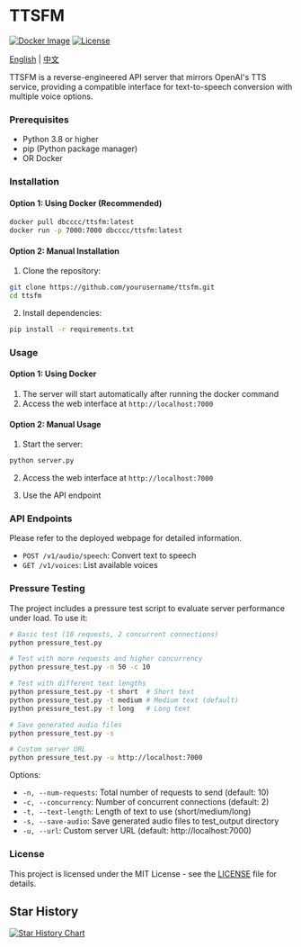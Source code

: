 # TTSFM

[![Docker Image](https://img.shields.io/docker/pulls/dbcccc/ttsfm?style=flat-square)](https://hub.docker.com/r/dbcccc/ttsfm)
[![License](https://img.shields.io/github/license/dbccccccc/ttsfm?style=flat-square)](LICENSE)

[English](README.md) | [中文](README_CN.md)

TTSFM is a reverse-engineered API server that mirrors OpenAI's TTS service, providing a compatible interface for text-to-speech conversion with multiple voice options.

### Prerequisites
- Python 3.8 or higher
- pip (Python package manager)
- OR Docker

### Installation

#### Option 1: Using Docker (Recommended)
```bash
docker pull dbcccc/ttsfm:latest
docker run -p 7000:7000 dbcccc/ttsfm:latest
```

#### Option 2: Manual Installation
1. Clone the repository:
```bash
git clone https://github.com/yourusername/ttsfm.git
cd ttsfm
```

2. Install dependencies:
```bash
pip install -r requirements.txt
```

### Usage

#### Option 1: Using Docker
1. The server will start automatically after running the docker command
2. Access the web interface at `http://localhost:7000`

#### Option 2: Manual Usage
1. Start the server:
```bash
python server.py
```

2. Access the web interface at `http://localhost:7000`

3. Use the API endpoint

### API Endpoints
Please refer to the deployed webpage for detailed information.
- `POST /v1/audio/speech`: Convert text to speech
- `GET /v1/voices`: List available voices

### Pressure Testing
The project includes a pressure test script to evaluate server performance under load. To use it:

```bash
# Basic test (10 requests, 2 concurrent connections)
python pressure_test.py

# Test with more requests and higher concurrency
python pressure_test.py -n 50 -c 10

# Test with different text lengths
python pressure_test.py -t short  # Short text
python pressure_test.py -t medium # Medium text (default)
python pressure_test.py -t long   # Long text

# Save generated audio files
python pressure_test.py -s

# Custom server URL
python pressure_test.py -u http://localhost:7000
```

Options:
- `-n, --num-requests`: Total number of requests to send (default: 10)
- `-c, --concurrency`: Number of concurrent connections (default: 2)
- `-t, --text-length`: Length of text to use (short/medium/long)
- `-s, --save-audio`: Save generated audio files to test_output directory
- `-u, --url`: Custom server URL (default: http://localhost:7000)

### License
This project is licensed under the MIT License - see the [LICENSE](LICENSE) file for details.

## Star History

[![Star History Chart](https://api.star-history.com/svg?repos=dbccccccc/ttsfm&type=Date)](https://www.star-history.com/#dbccccccc/ttsfm&Date)